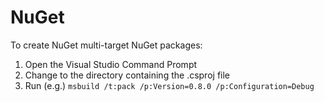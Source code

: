 # NuGet

To create NuGet multi-target NuGet packages:

1. Open the Visual Studio Command Prompt
1. Change to the directory containing the .csproj file
1. Run (e.g.) ```msbuild /t:pack /p:Version=0.8.0 /p:Configuration=Debug```